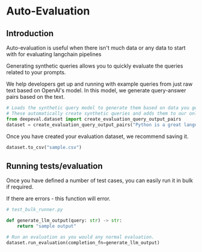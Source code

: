 # Auto-Evaluation

## Introduction

Auto-evaluation is useful when there isn't much data or any data to start with for evaluating langchain pipelines

Generating synthetic queries allows you to quickly evaluate the queries related to your prompts.

We help developers get up and running with example queries from just raw text based on OpenAI's model. In this model, we generate query-answer pairs based on the text.

```python
# Loads the synthetic query model to generate them based on data you get.
# These automatically create synthetic queries and adds them to our online database
from deepeval.dataset import create_evaluation_query_output_pairs
dataset = create_evaluation_query_output_pairs("Python is a great language for mathematical expression and machine learning.")
```

Once you have created your evaluation dataset, we recommend saving it.

```python
dataset.to_csv("sample.csv")
```

## Running tests/evaluation

Once you have defined a number of test cases, you can easily run it in bulk if required. 

If there are errors - this function will error.

```python
# test_bulk_runner.py

def generate_llm_output(query: str) -> str:
    return "sample output"

# Run an evaluation as you would any normal evaluation.
dataset.run_evaluation(completion_fn=generate_llm_output)
```
